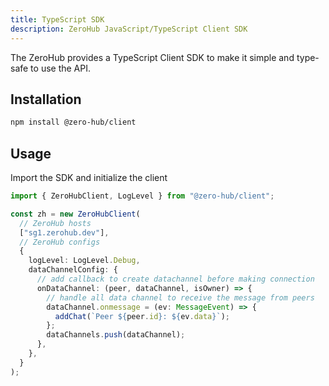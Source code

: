 ```yaml
---
title: TypeScript SDK
description: ZeroHub JavaScript/TypeScript Client SDK
---
```


The ZeroHub provides a TypeScript Client SDK to make it simple and type-safe to use the API.

## Installation

```bash
npm install @zero-hub/client
```

## Usage

Import the SDK and initialize the client

```typescript
import { ZeroHubClient, LogLevel } from "@zero-hub/client";

const zh = new ZeroHubClient(
  // ZeroHub hosts
  ["sg1.zerohub.dev"],
  // ZeroHub configs
  {
    logLevel: LogLevel.Debug,
    dataChannelConfig: {
      // add callback to create datachannel before making connection
      onDataChannel: (peer, dataChannel, isOwner) => {
        // handle all data channel to receive the message from peers
        dataChannel.onmessage = (ev: MessageEvent) => {
          addChat(`Peer ${peer.id}: ${ev.data}`);
        };
        dataChannels.push(dataChannel);
      },
    },
  }
);
```
